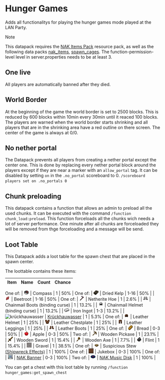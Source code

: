 # Hunger Games
Adds all functionalitys for playing the hunger games mode played at the LAN Party.

> [!NOTE]  
> This datapack requires the [NAK Items Pack](/NAK%20Items%20Pack/) resource pack, as well as the following data packs [nak_items](/nak_items/), [spawn_cages](/spawn_cages/).
> The function-permission-level level in server.properties needs to be at least 3.

## One live
All players are automatically banned after they died.

## World Border
At the beginning of the game the world border is set to 2500 blocks. This is reduced by 600 blocks within 10min every 30min until it reaced 100 blocks. The players are warned when the world border starts shrinking and all players that are in the shrinking area have a red outline on there screen. The center of the game is always at 0/0.

## No nether portal
The Datapack prevents all players from creating a nether portal except the center one. 
This is done by replacing every nether portal block around the players except if they are near a marker with an `allow_portal` tag. It can be disabled by setting `on` in the `.no_portal` scoreboard to 0. `/scoreboard players set on .no_portals 0`

## Chunk preloading
This datapack contains a function that allows an admin to preload all the used chunks.
It can be executed with the command `/function chunk_load:preload`.
This function forceloads all the chunks wich needs a lot of server performance. One minute after all chunks are forceloaded they will be removed from thge forceloading and a message will be send.

## Loot Table
This Datapack adds a loot table for the spawn chest that are placed in the spawn center.

The loottable contains these items: 

| Item | Name | Count | Chance |
|:----:|:-----|:-----:|------:|
One of:
| ![compass](/docs/images/vanilla_items/compass.png) | Compass | 1 | 50% |
One of:
| ![dried kelp](/docs/images/vanilla_items/dried_kelp.png) | Dried Kelp | 1-16 | 50% |
| ![beetroot](/docs/images/vanilla_items/beetroot.png) | Beetroot | 1-16 | 50% |
One of:
| ![netherite hoe](/docs/images/vanilla_items/netherite_hoe.png) | Netherite Hoe | 1 | 2.6% |
| ![chainmail boots](/docs/images/vanilla_items/chainmail_boots.png) | Chainmail Boots (binding curse) | 1 | 13.2% |
| ![chainmail helmet](/docs/images/vanilla_items/chainmail_helmet.png) | Chainmail Helmet (binding curse) | 1 | 13.2% |
| ![iron ingot](/docs/images/vanilla_items/iron_ingot.png) | Iron Ingot | 1-3 | 13.2% |
| ![krückhauwasser](/docs/images/Krückhauwasser.webp) | [Krückhauwasser](/nak_items/README.md) | 1 | 5.3% |
One of:
| ![leather helmet](/docs/images/vanilla_items/Leather_Cap.webp) | Leather Helmet | 1 | 25% |
| ![leather chestplate](/docs/images/vanilla_items/Leather_Tunic.webp) | Leather Chestplate | 1 | 25% |
| ![leather leggings](/docs/images/vanilla_items/Leather_Pants.webp) | Leather Leggings | 1 | 25% |
| ![leather boots](/docs/images/vanilla_items/Leather_Boots.webp) | Leather Boots | 1 | 25% |
One of:
| ![bread](/docs/images/vanilla_items/bread.png) | Bread | 0-3 | 50% |
| ![apple](/docs/images/vanilla_items/apple.png) | Apple | 0-3 | 50% |
Two of:
| ![wooden pickaxe](/docs/images/vanilla_items/wooden_pickaxe.png) | Wooden Pickaxe | 1 | 23.1% |
| ![wooden sword](/docs/images/vanilla_items/wooden_sword.png) | Wooden Sword | 1 | 15.4% |
| ![wooden axe](/docs/images/vanilla_items/wooden_axe.png) | Wooden Axe | 1 | 7.7% |
| ![flint](/docs/images/vanilla_items/flint.png) | Flint | 1 | 15.4% |
| ![gravel](/docs/images/vanilla_items/gravel.png) | Gravel | 1 | 38.5% |
One of:
| ![suspicious stew](/docs/images/vanilla_items/suspicious_stew.png) | Suspicious Stew [(Shipwreck Effects)](https://minecraft.wiki/w/Suspicious_Stew#cite_note-suspicious-stew-1) | 1 | 100% |
One of: 
| ![jukebox](/docs/images/vanilla_items/jukebox.png) | Jukebox | 0-3 | 100% |
One of:
| ![nak banner](/docs/images/NAK_banner16.png) | [NAK Banner](/nak_items/README.md) | 0-3 | 100% |
Two of:
| ![nak music disk](/NAK%20Items%20Pack/assets/minecraft/textures/item/watch_out_for_elmo.png) | [NAK Music Disk](/nak_items/README.md) | 1 | 100% |


You can get a chest with this loot table by running `/function hunger_games:get_spawn_chest`
